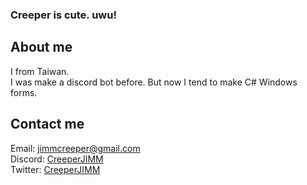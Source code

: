 ### Creeper is cute. uwu!  
  
## About me  
I from Taiwan.  
I was make a discord bot before.
But now I tend to make C# Windows forms. 

## Contact me  
Email: [jimmcreeper@gmail.com](jimmcreeper@gmail.com)  
Discord: [CreeperJIMM](https://discordapp.com/users/546144403958398988)  
Twitter: [CreeperJIMM](https://twitter.com/CreeperJIMM)  


<!--
**CreeperJIMM/CreeperJIMM** is a ✨ _special_ ✨ repository because its `README.md` (this file) appears on your GitHub profile.

Here are some ideas to get you started:

- 🔭 I’m currently working on ...
- 🌱 I’m currently learning ...
- 👯 I’m looking to collaborate on ...
- 🤔 I’m looking for help with ...
- 💬 Ask me about ...
- 📫 How to reach me: ...
- 😄 Pronouns: ...
- ⚡ Fun fact: ...
-->
